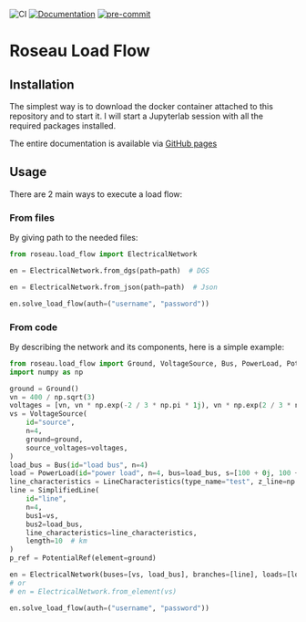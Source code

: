 ![CI](https://github.com/RoseauTechnologies/Roseau_Load_Flow/workflows/CI/badge.svg)
[![Documentation](https://github.com/RoseauTechnologies/Roseau_Load_Flow/actions/workflows/doc.yml/badge.svg)](https://github.com/RoseauTechnologies/Roseau_Load_Flow/actions/workflows/doc.yml)
[![pre-commit](https://github.com/RoseauTechnologies/Roseau_Load_Flow/actions/workflows/pre-commit.yml/badge.svg)](https://github.com/RoseauTechnologies/Roseau_Load_Flow/actions/workflows/pre-commit.yml)

# Roseau Load Flow #

## Installation ##

The simplest way is to download the docker container attached to this repository and to start it. I will start a
Jupyterlab session with all the required packages installed.

The entire documentation is available via [GitHub pages](https://roseautechnologies.github.io/Roseau_Load_Flow/)

## Usage ##

There are 2 main ways to execute a load flow:

### From files ###

By giving path to the needed files:

```python
from roseau.load_flow import ElectricalNetwork

en = ElectricalNetwork.from_dgs(path=path)  # DGS

en = ElectricalNetwork.from_json(path=path)  # Json

en.solve_load_flow(auth=("username", "password"))
```

### From code ###

By describing the network and its components, here is a simple example:

```python
from roseau.load_flow import Ground, VoltageSource, Bus, PowerLoad, PotentialRef, SimplifiedLine, ElectricalNetwork, LineCharacteristics
import numpy as np

ground = Ground()
vn = 400 / np.sqrt(3)
voltages = [vn, vn * np.exp(-2 / 3 * np.pi * 1j), vn * np.exp(2 / 3 * np.pi * 1j)]
vs = VoltageSource(
    id="source",
    n=4,
    ground=ground,
    source_voltages=voltages,
)
load_bus = Bus(id="load bus", n=4)
load = PowerLoad(id="power load", n=4, bus=load_bus, s=[100 + 0j, 100 + 0j, 100 + 0j])
line_characteristics = LineCharacteristics(type_name="test", z_line=np.eye(4, dtype=complex))
line = SimplifiedLine(
    id="line",
    n=4,
    bus1=vs,
    bus2=load_bus,
    line_characteristics=line_characteristics,
    length=10  # km
)
p_ref = PotentialRef(element=ground)

en = ElectricalNetwork(buses=[vs, load_bus], branches=[line], loads=[load], special_elements=[p_ref, ground])
# or
# en = ElectricalNetwork.from_element(vs)

en.solve_load_flow(auth=("username", "password"))
```

<!-- Local Variables: -->
<!-- mode: gfm -->
<!-- coding: utf-8-unix -->
<!-- ispell-local-dictionary: "british" -->
<!-- End: -->
